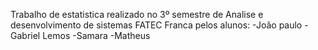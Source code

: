 Trabalho de estatistica realizado no 3º semestre de Analise e desenvolvimento de sistemas FATEC Franca pelos alunos:
-João paulo
-Gabriel Lemos
-Samara
-Matheus
